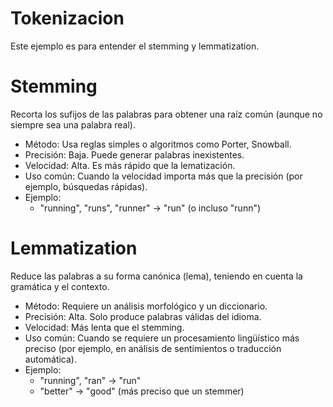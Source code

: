 # Tokenizacion
Este ejemplo es para entender el stemming y lemmatization.

# Stemming
Recorta los sufijos de las palabras para obtener una raíz común (aunque no siempre sea una palabra real).
* Método: Usa reglas simples o algoritmos como Porter, Snowball.
* Precisión: Baja. Puede generar palabras inexistentes.
* Velocidad: Alta. Es más rápido que la lematización.
* Uso común: Cuando la velocidad importa más que la precisión (por ejemplo, búsquedas rápidas).
* Ejemplo:
    * "running", "runs", "runner" → "run" (o incluso "runn")

# Lemmatization
Reduce las palabras a su forma canónica (lema), teniendo en cuenta la gramática y el contexto.
* Método: Requiere un análisis morfológico y un diccionario.
* Precisión: Alta. Solo produce palabras válidas del idioma.
* Velocidad: Más lenta que el stemming.
* Uso común: Cuando se requiere un procesamiento lingüístico más preciso (por ejemplo, en análisis de sentimientos o traducción automática).
* Ejemplo:
    * "running", "ran" → "run"
    * "better" → "good" (más preciso que un stemmer)
